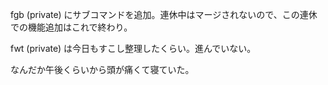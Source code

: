 fgb (private) にサブコマンドを追加。連休中はマージされないので、この連休での機能追加はこれで終わり。

fwt (private) は今日もすこし整理したくらい。進んでいない。

なんだか午後くらいから頭が痛くて寝ていた。
